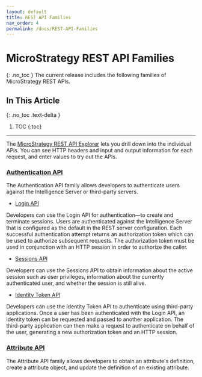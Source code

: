 ```yaml
---
layout: default
title: REST API Families
nav_order: 4
permalink: /docs/REST-API-Families
---
```


# MicroStrategy REST API Families
{: .no_toc }
The current release includes the following families of MicroStrategy REST APIs.

## In This Article
{: .no_toc .text-delta }

1. TOC
{:toc}

---

The [MicroStrategy REST API Explorer](https://demo.microstrategy.com/MicroStrategyLibrary/api-docs/) lets you drill down into the individual APis. You can see HTTP headers and input and output information for each request, and enter values to try out the APIs.

### [Authentication API](https://demo.microstrategy.com/MicroStrategyLibrary/api-docs/index.html#/Authentication)

The Authentication API family allows developers to authenticate users against the Intelligence Server or third-party servers.

* [Login API](https://demo.microstrategy.com/MicroStrategyLibrary/api-docs/index.html#!/Authentication/postLogin)

Developers can use the Login API for authentication—to create and terminate sessions. Users are authenticated against the Intelligence Server that is configured as the default in the REST server configuration. Each successful authentication attempt returns an authorization token which can be used to authorize subsequent requests. The authorization token must be used in conjunction with an HTTP session in order to authorize the caller.

* [Sessions API](https://demo.microstrategy.com/MicroStrategyLibrary/api-docs/index.html#!/Authentication/sessionSessionIdGet)

Developers can use the Sessions API to obtain information about the active session such as user privileges, information about the currently authenticated user, and whether the session is still alive.

* [Identity Token API](https://demo.microstrategy.com/MicroStrategyLibrary/api-docs/index.html#!/Authentication/getIdentityTokenInfo)

Developers can use the Identity Token API to authenticate using third-party applications. Once a user has been authenticated with the Login API, an identity token can be requested and passed to another application. The third-party application can then make a request to authenticate on behalf of the user, generating a new authorization token and an HTTP session.

### [Attribute API](https://demo.microstrategy.com/MicroStrategyLibrary/api-docs/index.html#/Attributes)

The Attribute API family allows developers to obtain an attribute's definition, create a attribute object, and update the definition of an existing attribute.
